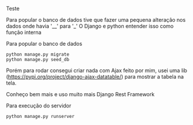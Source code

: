 Teste

Para popular o banco de dados tive que fazer uma pequena alteração nos dados onde havia '__' para '_'
O Django e python entender isso como função interna

Para popular o banco de dados

````
python manage.py migrate
python manage.py seed_db
````

Porém para rodar consegui criar nada com Ajax feito por mim, usei uma  lib (https://pypi.org/project/django-ajax-datatable/) para mostrar a tabela na tela. 

Conheço bem mais e uso muito mais Django Rest Framework

Para execução do servidor

````
python manage.py runserver
````

